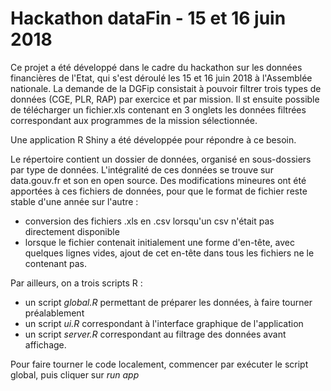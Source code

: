 # Hackathon dataFin - 15 et 16 juin 2018

Ce projet a été développé dans le cadre du hackathon sur les données financières de l'Etat, qui s'est déroulé les 15 et 16 juin 2018 à l'Assemblée nationale.
La demande de la DGFip consistait à pouvoir filtrer trois types de données (CGE, PLR, RAP) par exercice et par mission. Il st ensuite possible de télécharger un fichier.xls contenant en 3 onglets les données filtrées correspondant aux programmes de la mission sélectionnée.

Une application R Shiny a été développée pour répondre à ce besoin.

Le répertoire contient un dossier de données, organisé en sous-dossiers par type de données. L'intégralité de ces données se trouve sur data.gouv.fr et son en open source. Des modifications mineures ont été apportées à ces fichiers de données, pour que le format de fichier reste stable d'une année sur l'autre : 
- conversion des fichiers .xls en .csv lorsqu'un csv n'était pas directement disponible
- lorsque le fichier contenait initialement une forme d'en-tête, avec quelques lignes vides, ajout de cet en-tête dans tous les fichiers ne le contenant pas.

Par ailleurs, on a trois scripts R : 
- un script *global.R* permettant de préparer les données, à faire tourner préalablement
- un script *ui.R* correspondant à l'interface graphique de l'application
- un script *server.R* correspondant au filtrage des données avant affichage.

Pour faire tourner le code localement, commencer par exécuter le script global, puis cliquer sur *run app*
